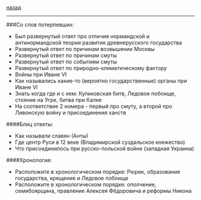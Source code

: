 [назад](../../README.md)
***
###Со слов потерпевших:
- Был развернутый ответ про отличия нормандской и антинормандской теории развития древнерусского государства
- Развернутый ответ по причинам возвышении Москвы
- Развернутый ответ по причинам смуты
- Развернутый ответ по событиям смуты
- Развернутый ответ по природно-климатическому фактору
- Войны при Иване VI
- Как назывались какие-то (вероятно государственные) органы при Иване VI
- Знать когда где и с кем: Куликовская битв, Ледовое побоище, стояние на Угре, битва при Калке
- На соответствие 2 номера - первый про смуту, а второй про Ливонскую войну и присоединения ханств

####Блиц ответы:
- Как называли славян (Анты)
- Где центр Руси в 12 веке (Владимирской суздальское княжество) 
- Что присоединилось при русско-польской войне (западная Украина)

####Хронология:
- Расположите в хронологическом порядке: Рюрик, образование государства, крещение и Ледовое побоище
- Расположите в хронологическом порядке: ополчение, семибоярщина, правление Алексея Фёдоровича и реформы Никона